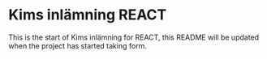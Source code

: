 # Kims inlämning REACT

This is the start of Kims inlämning for REACT, this README will be updated when the project has started taking form.
